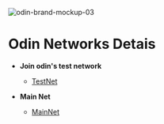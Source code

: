 ![odin-brand-mockup-03](https://user-images.githubusercontent.com/4744196/144595887-b3a73300-acff-4d61-9615-44a7c1362c4f.jpg)
# Odin Networks Detais

* **Join odin's test network** 
  * [TestNet](https://github.com/ODIN-PROTOCOL/networks/tree/master/testnets/testnet-heimdall)

* **Main Net** 
  * [MainNet](https://github.com/ODIN-PROTOCOL/networks/tree/master/mainnets/odin-mainnet-freya)



